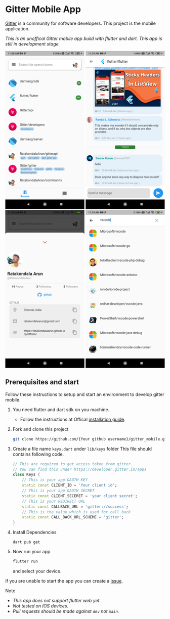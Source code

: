 # Gitter Mobile App

[Gitter](https://gitter.im/) is a community for software developers.
This project is the mobile application.

*This is an unoffical Gitter mobile app build with flutter and dart.*
*This app is still in development stage.*

<img height=500px src="screenshots/flutter_01.png"></img>
<img height=500px src="screenshots/flutter_02.png"></img>
<img height=500px src="screenshots/flutter_03.png"></img>
<img height=500px src="screenshots/flutter_04.png"></img>

## Prerequisites and start

Follow these instructions to setup and start an environment to develop gitter mobile.

1) You need flutter and dart sdk on you machine.
    - Follow the instructions at Offical [installation guide](https://flutter.dev/docs/get-started/install).

2) Fork and clone this project

    ```bash
    git clone https://github.com/{Your github username}/gitter_mobile.git
    ```

3) Create a file name `keys.dart` under `lib/keys` folder
    This file should contains following code.

    ```dart
    // This are required to get access token from gitter.
    // You can find this under https://developer.gitter.im/apps
    class Keys {
        // This is your app OAUTH KEY
        static const CLIENT_ID = 'Your client id';
        // This is your app OAUTH SECRET
        static const CLIENT_SECERET = 'your client secret';
        // This is your REDIRECT URL
        static const CALLBACK_URL = 'gitter://success';
        // This is the value which is used for call back 
        static const CALL_BACK_URL_SCHEME = 'gitter';
    }
    ```

4) Install Dependencies

    ```shell
    dart pub get 
    ```

5) Now run your app

    ```bash
    flutter run 
    ```

    and select your device.

If you are unable to start the app you can create a [issue](https://github.com/RatakondalaArun/gitter_mobile/issues/new).

Note

- *This app does not support flutter web yet.*
- *Not tested on IOS devices.*
- *Pull requests should be made against `dev` not `main`.*
